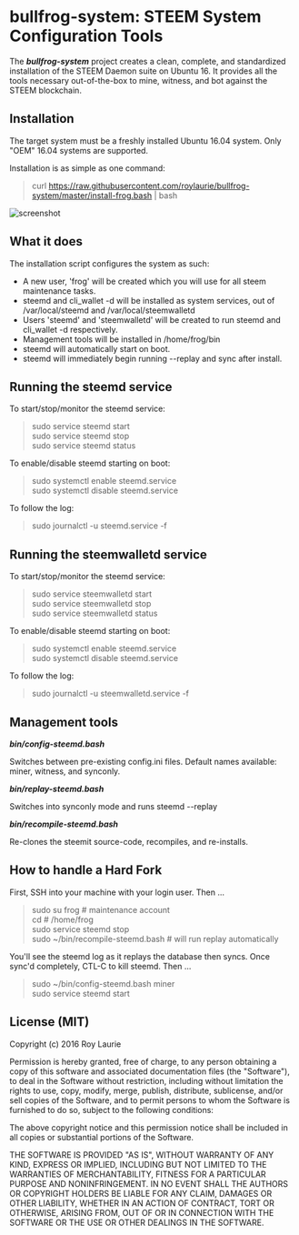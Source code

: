 bullfrog-system: STEEM System Configuration Tools
================================

The ***bullfrog-system*** project creates a clean, complete, and standardized installation of the STEEM Daemon suite on Ubuntu 16. It provides all the tools necessary out-of-the-box to mine, witness, and bot against the STEEM blockchain.

Installation
------------
The target system must be a freshly installed Ubuntu 16.04 system. Only "OEM" 16.04 systems are supported.

Installation is as simple as one command:
> curl https://raw.githubusercontent.com/roylaurie/bullfrog-system/master/install-frog.bash | bash

![screenshot](https://www.steemimg.com/images/2016/07/21/install-screenshot6351e.png)

What it does
------------

The installation script configures the system as such:
* A new user, 'frog' will be created which you will use for all steem maintenance tasks.
* steemd and cli_wallet -d will be installed as system services, out of /var/local/steemd and /var/local/steemwalletd
* Users 'steemd' and 'steemwalletd' will be created to run steemd and cli_wallet -d respectively.
* Management tools will be installed in /home/frog/bin
* steemd will automatically start on boot.
* steemd will immediately begin running --replay and sync after install.

Running the steemd service
----------------------------
To start/stop/monitor the steemd service:
> sudo service steemd start<br>
> sudo service steemd stop<br>
> sudo service steemd status<br>

To enable/disable steemd starting on boot:
> sudo systemctl enable steemd.service<br>
> sudo systemctl disable steemd.service<br>

To follow the log:
> sudo journalctl -u steemd.service -f

Running the steemwalletd service
----------------------------------
To start/stop/monitor the steemd service:
> sudo service steemwalletd start<br>
> sudo service steemwalletd stop<br>
> sudo service steemwalletd status<br>

To enable/disable steemd starting on boot:
> sudo systemctl enable steemd.service<br>
> sudo systemctl disable steemd.service<br>

To follow the log:
> sudo journalctl -u steemwalletd.service -f

Management tools
------------------

***bin/config-steemd.bash <config name>***

Switches between pre-existing config.ini files. Default names available: miner, witness, and synconly.

***bin/replay-steemd.bash***

Switches into synconly mode and runs steemd --replay

***bin/recompile-steemd.bash***

Re-clones the steemit source-code, recompiles, and re-installs.

How to handle a Hard Fork
-------------------------
First, SSH into your machine with your login user. Then ...

> sudo su frog # maintenance account<br>
> cd  # /home/frog<br>
> sudo service steemd stop<br>
> sudo ~/bin/recompile-steemd.bash  # will run replay automatically

You'll see the steemd log as it replays the database then syncs. Once sync'd completely, CTL-C to kill steemd. Then ...
> sudo ~/bin/config-steemd.bash miner<br>
> sudo service steemd start

License (MIT)
-------------
Copyright (c) 2016 Roy Laurie

Permission is hereby granted, free of charge, to any person obtaining a copy of this software and associated documentation files (the "Software"), to deal in the Software without restriction, including without limitation the rights to use, copy, modify, merge, publish, distribute, sublicense, and/or sell copies of the Software, and to permit persons to whom the Software is furnished to do so, subject to the following conditions:

The above copyright notice and this permission notice shall be included in all copies or substantial portions of the Software.

THE SOFTWARE IS PROVIDED "AS IS", WITHOUT WARRANTY OF ANY KIND, EXPRESS OR IMPLIED, INCLUDING BUT NOT LIMITED TO THE WARRANTIES OF MERCHANTABILITY, FITNESS FOR A PARTICULAR PURPOSE AND NONINFRINGEMENT. IN NO EVENT SHALL THE AUTHORS OR COPYRIGHT HOLDERS BE LIABLE FOR ANY CLAIM, DAMAGES OR OTHER LIABILITY, WHETHER IN AN ACTION OF CONTRACT, TORT OR OTHERWISE, ARISING FROM, OUT OF OR IN CONNECTION WITH THE SOFTWARE OR THE USE OR OTHER DEALINGS IN THE SOFTWARE.
